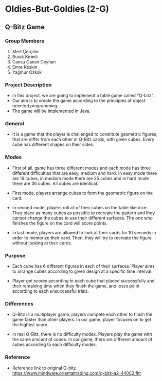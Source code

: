 # Oldies-But-Goldies  (2-G)

## Q-Bitz Game

### **Group Members**  

  1. Mert Çerçiler  
  2. Burak Kırımlı  
  3. Cansu Canan Ceyhan  
  4. Emre Keskin  
  5. Yağmur Özkök  

### **Project Description**  

   * In this project, we are going to implement a table game called "Q-bitz".
   * Our aim is to create the game according to the principles of object oriented programming. 
   * The game will be implemented in Java. 

### **General**

   * It is a game that the player is challenged to constitute geometric figures, that are differ from each other in Q-Bitz cards, with given cubes. Every cube has different shapes on their sides.

### **Modes**

   * First of all, game has three different modes and each mode has three different difficulties that are easy, medium and hard. In easy mode there are 16 cubes, in medium mode there are 25 cubes and in hard mode there are 36 cubes. All cubes are identical.
 
   * First mode, players arrange cubes to form the geometric figure on the card.
   
   * In second mode, players roll all of their cubes on the table like dice. They place as many cubes as possible to recreate the pattern and they cannot change the cubes to use their different surfaces. The one who finishes the figure on the card will score points. 
   
   * In last mode, players are allowed to look at their cards for 10 seconds in order to memorize their card. Then, they will try to recreate the figure without looking at their cards.

### **Purpose**

   * Each cube has 6 different figures in each of their surfaces. Player aims to arrange cubes according to given design at a specific time interval.

   * Player get scores according to each cube that placed successfully and their remaining time when they finish the game, and loses point according to each unsuccessful trials.
   
### **Differences**
   * Q-Bitz is a multiplayer game, players compete each other to finish the game faster than other players. In our game, player focuses on to get the highest score. 
    
   * In real Q-Bitz, there is no difficulty modes. Players play the game with the same amount of cubes. In our game, there are different amount of cubes according to each difficulty modes. 
  
### **Reference**

  * Reference link to original Q-bitz https://www.mindware.orientaltrading.com/q-bitz-a2-44002.fltr


